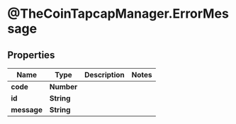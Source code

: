 # @TheCoinTapcapManager.ErrorMessage

## Properties
Name | Type | Description | Notes
------------ | ------------- | ------------- | -------------
**code** | **Number** |  | 
**id** | **String** |  | 
**message** | **String** |  | 


